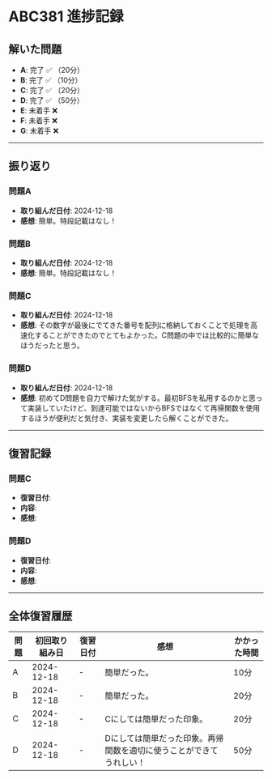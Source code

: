 # ABC381 進捗記録

## 解いた問題
- **A**: 完了 ✅ （20分）
- **B**: 完了 ✅ （10分）
- **C**: 完了 ✅ （20分）
- **D**: 完了 ✅ （50分）
- **E**: 未着手 ❌
- **F**: 未着手 ❌
- **G**: 未着手 ❌

---

## 振り返り
### 問題A
- **取り組んだ日付**: 2024-12-18
- **感想**: 簡単。特段記載はなし！

### 問題B
- **取り組んだ日付**: 2024-12-18
- **感想**: 簡単。特段記載はなし！

### 問題C
- **取り組んだ日付**: 2024-12-18
- **感想**: その数字が最後にでてきた番号を配列に格納しておくことで処理を高速化することができたのでとてもよかった。C問題の中では比較的に簡単なほうだったと思う。

### 問題D
- **取り組んだ日付**: 2024-12-18
- **感想**: 初めてD問題を自力で解けた気がする。最初BFSを私用するのかと思って実装していたけど、到達可能ではないからBFSではなくて再帰関数を使用するほうが便利だと気付き、実装を変更したら解くことができた。

---

## 復習記録

### 問題C
- **復習日付**: 
- **内容**: 
- **感想**:

### 問題D
- **復習日付**: 
- **内容**: 
- **感想**: 

---

## 全体復習履歴
| 問題 | 初回取り組み日 | 復習日付     | 感想                                     | かかった時間 |
|------|----------------|--------------|------------------------------------------|--------------|
| A    | 2024-12-18     | -            |  簡単だった。   | 10分         |
| B    | 2024-12-18     | -            | 簡単だった。   | 20分         |
| C    | 2024-12-18     | -            | Cにしては簡単だった印象。  | 20分         |
| D    | 2024-12-18     | -            | Dにしては簡単だった印象。再帰関数を適切に使うことができてうれしい！  | 50分         |
